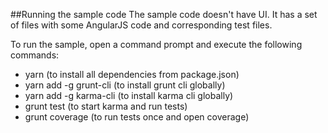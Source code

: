 ##Running the sample code
The sample code doesn't have UI. It has a set of files with some AngularJS code and corresponding test files.

To run the sample, open a command prompt and execute the following commands:

 -  yarn (to install all dependencies from package.json)
 -  yarn add -g grunt-cli (to install grunt cli globally)
 -  yarn add -g karma-cli (to install karma cli globally)
 -  grunt test (to start karma and run tests)
 -  grunt coverage (to run tests once and open coverage)